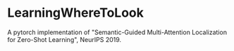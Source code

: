 # LearningWhereToLook
A pytorch implementation of "Semantic-Guided Multi-Attention Localization for Zero-Shot Learning", NeurIPS 2019.
